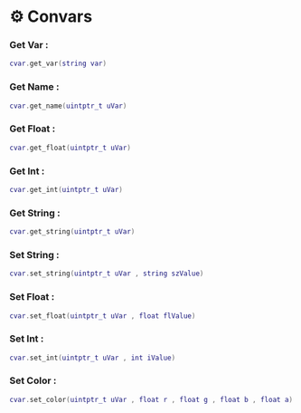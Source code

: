 # ⚙ Convars

### Get Var :

```lua
cvar.get_var(string var)
```

### Get Name :

```lua
cvar.get_name(uintptr_t uVar)
```

### Get Float :

```lua
cvar.get_float(uintptr_t uVar)
```

### Get Int :

```lua
cvar.get_int(uintptr_t uVar)
```

### Get String :

```lua
cvar.get_string(uintptr_t uVar)
```

### Set String :

```lua
cvar.set_string(uintptr_t uVar , string szValue)
```

### Set Float :

```lua
cvar.set_float(uintptr_t uVar , float flValue)
```

### Set Int :

```lua
cvar.set_int(uintptr_t uVar , int iValue)
```

### Set Color :

```lua
cvar.set_color(uintptr_t uVar , float r , float g , float b , float a)
```
